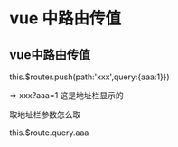 # vue 中路由传值

##  vue中路由传值

this.$router.push(path:'xxx',query:{aaa:1}})

=> xxx?aaa=1 这是地址栏显示的

取地址栏参数怎么取

this.$route.query.aaa




